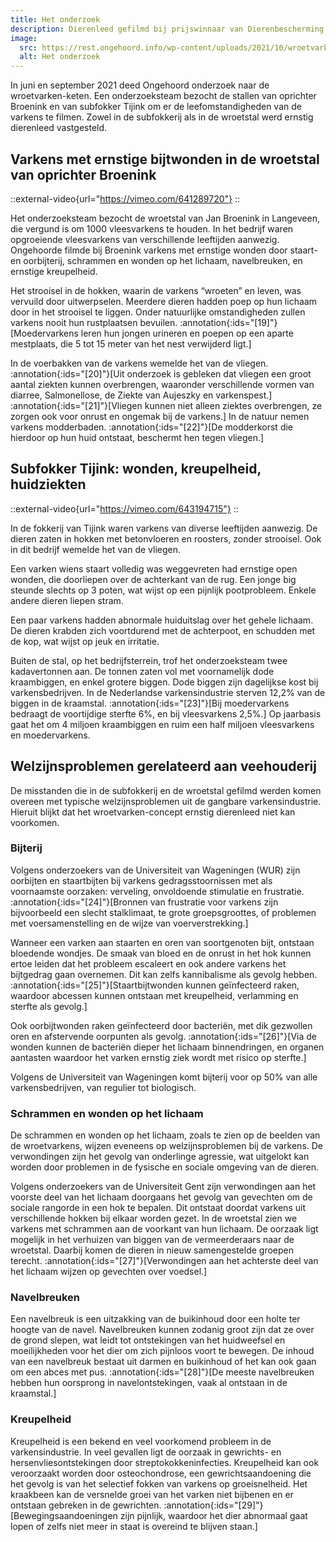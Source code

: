 ```yaml
---
title: Het onderzoek
description: Dierenleed gefilmd bij prijswinnaar van Dierenbescherming - Het onderzoek
image:
  src: https://rest.ongehoord.info/wp-content/uploads/2021/10/wroetvarken.png
  alt: Het onderzoek
---
```


In juni en september 2021 deed Ongehoord onderzoek naar de wroetvarken-keten. Een onderzoeksteam bezocht de stallen van oprichter Broenink en van subfokker Tijink om er de leefomstandigheden van de varkens te filmen. Zowel in de subfokkerij als in de wroetstal werd ernstig dierenleed vastgesteld.

## Varkens met ernstige bijtwonden in de wroetstal van oprichter Broenink

::external-video{url="https://vimeo.com/641289720"}
::

Het onderzoeksteam bezocht de wroetstal van Jan Broenink in Langeveen, die vergund is om 1000 vleesvarkens te houden. In het bedrijf waren opgroeiende vleesvarkens van verschillende leeftijden aanwezig. Ongehoorde filmde bij Broenink varkens met ernstige wonden door staart- en oorbijterij, schrammen en wonden op het lichaam, navelbreuken, en ernstige kreupelheid.

Het strooisel in de hokken, waarin de varkens “wroeten” en leven, was vervuild door uitwerpselen. Meerdere dieren hadden poep op hun lichaam door in het strooisel te liggen. Onder natuurlijke omstandigheden zullen varkens nooit hun rustplaatsen bevuilen. :annotation{:ids="[19]"}[Moedervarkens leren hun jongen urineren en poepen op een aparte mestplaats, die 5 tot 15 meter van het nest verwijderd ligt.]

In de voerbakken van de varkens wemelde het van de vliegen. :annotation{:ids="[20]"}[Uit onderzoek is gebleken dat vliegen een groot aantal ziekten kunnen overbrengen, waaronder verschillende vormen van diarree, Salmonellose, de Ziekte van Aujeszky en varkenspest.] :annotation{:ids="[21]"}[Vliegen kunnen niet alleen ziektes overbrengen, ze zorgen ook voor onrust en ongemak bij de varkens.] In de natuur nemen varkens modderbaden. :annotation{:ids="[22]"}[De modderkorst die hierdoor op hun huid ontstaat, beschermt hen tegen vliegen.]

## Subfokker Tijink: wonden, kreupelheid, huidziekten

::external-video{url="https://vimeo.com/643194715"}
::

In de fokkerij van Tijink waren varkens van diverse leeftijden aanwezig. De dieren zaten in hokken met betonvloeren en roosters, zonder strooisel. Ook in dit bedrijf wemelde het van de vliegen.

Een varken wiens staart volledig was weggevreten had ernstige open wonden, die doorliepen over de achterkant van de rug. Een jonge big steunde slechts op 3 poten, wat wijst op een pijnlijk pootprobleem. Enkele andere dieren liepen stram.

Een paar varkens hadden abnormale huiduitslag over het gehele lichaam. De dieren krabden zich voortdurend met de achterpoot, en schudden met de kop, wat wijst op jeuk en irritatie.

Buiten de stal, op het bedrijfsterrein, trof het onderzoeksteam twee kadavertonnen aan. De tonnen zaten vol met voornamelijk dode kraambiggen, en enkel grotere biggen. Dode biggen zijn dagelijkse kost bij varkensbedrijven. In de Nederlandse varkensindustrie sterven 12,2% van de biggen in de kraamstal. :annotation{:ids="[23]"}[Bij moedervarkens bedraagt de voortijdige sterfte 6%, en bij vleesvarkens 2,5%.] Op jaarbasis gaat het om 4 miljoen kraambiggen en ruim een half miljoen vleesvarkens en moedervarkens.

## Welzijnsproblemen gerelateerd aan veehouderij

De misstanden die in de subfokkerij en de wroetstal gefilmd werden komen overeen met typische welzijnsproblemen uit de gangbare varkensindustrie. Hieruit blijkt dat het wroetvarken-concept ernstig dierenleed niet kan voorkomen.

### Bijterij

Volgens onderzoekers van de Universiteit van Wageningen (WUR) zijn oorbijten en staartbijten bij varkens gedragsstoornissen met als voornaamste oorzaken: verveling, onvoldoende stimulatie en frustratie. :annotation{:ids="[24]"}[Bronnen van frustratie voor varkens zijn bijvoorbeeld een slecht stalklimaat, te grote groepsgroottes, of problemen met voersamenstelling en de wijze van voerverstrekking.]

Wanneer een varken aan staarten en oren van soortgenoten bijt, ontstaan bloedende wondjes. De smaak van bloed en de onrust in het hok kunnen ertoe leiden dat het probleem escaleert en ook andere varkens het bijtgedrag gaan overnemen. Dit kan zelfs kannibalisme als gevolg hebben. :annotation{:ids="[25]"}[Staartbijtwonden kunnen geïnfecteerd raken, waardoor abcessen kunnen ontstaan met kreupelheid, verlamming en sterfte als gevolg.]

Ook oorbijtwonden raken geïnfecteerd door bacteriën, met dik gezwollen oren en afstervende oorpunten als gevolg. :annotation{:ids="[26]"}[Via de wonden kunnen de bacteriën dieper het lichaam binnendringen, en organen aantasten waardoor het varken ernstig ziek wordt met risico op sterfte.]

Volgens de Universiteit van Wageningen komt bijterij voor op 50% van alle varkensbedrijven, van regulier tot biologisch.

### Schrammen en wonden op het lichaam

De schrammen en wonden op het lichaam, zoals te zien op de beelden van de wroetvarkens, wijzen eveneens op welzijnsproblemen bij de varkens. De verwondingen zijn het gevolg van onderlinge agressie, wat uitgelokt kan worden door problemen in de fysische en sociale omgeving van de dieren.

Volgens onderzoekers van de Universiteit Gent zijn verwondingen aan het voorste deel van het lichaam doorgaans het gevolg van gevechten om de sociale rangorde in een hok te bepalen. Dit ontstaat doordat varkens uit verschillende hokken bij elkaar worden gezet. In de wroetstal zien we varkens met schrammen aan de voorkant van hun lichaam. De oorzaak ligt mogelijk in het verhuizen van biggen van de vermeerderaars naar de wroetstal. Daarbij komen de dieren in nieuw samengestelde groepen terecht. :annotation{:ids="[27]"}[Verwondingen aan het achterste deel van het lichaam wijzen op gevechten over voedsel.]

### Navelbreuken

Een navelbreuk is een uitzakking van de buikinhoud door een holte ter hoogte van de navel. Navelbreuken kunnen zodanig groot zijn dat ze over de grond slepen, wat leidt tot ontstekingen van het huidweefsel en moeilijkheden voor het dier om zich pijnloos voort te bewegen. De inhoud van een navelbreuk bestaat uit darmen en buikinhoud of het kan ook gaan om een abces met pus. :annotation{:ids="[28]"}[De meeste navelbreuken hebben hun oorsprong in navelontstekingen, vaak al ontstaan in de kraamstal.]

### Kreupelheid

Kreupelheid is een bekend en veel voorkomend probleem in de varkensindustrie. In veel gevallen ligt de oorzaak in gewrichts- en hersenvliesontstekingen door streptokokkeninfecties. Kreupelheid kan ook veroorzaakt worden door osteochondrose, een gewrichtsaandoening die het gevolg is van het selectief fokken van varkens op groeisnelheid. Het kraakbeen kan de versnelde groei van het varken niet bijbenen en er ontstaan gebreken in de gewrichten. :annotation{:ids="[29]"}[Bewegingsaandoeningen zijn pijnlijk, waardoor het dier abnormaal gaat lopen of zelfs niet meer in staat is overeind te blijven staan.]
